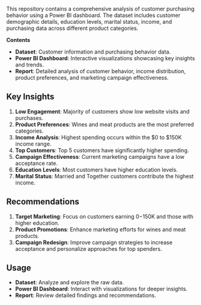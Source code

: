 
This repository contains a comprehensive analysis of customer purchasing behavior using a Power BI dashboard. The dataset includes customer demographic details, education levels, marital status, income, and purchasing data across different product categories.

**Contents**

- **Dataset**: Customer information and purchasing behavior data.
- **Power BI Dashboard**: Interactive visualizations showcasing key insights and trends.
- **Report**: Detailed analysis of customer behavior, income distribution, product preferences, and marketing campaign effectiveness.

## Key Insights

1. **Low Engagement**: Majority of customers show low website visits and purchases.
2. **Product Preferences**: Wines and meat products are the most preferred categories.
3. **Income Analysis**: Highest spending occurs within the $0 to $150K income range.
4. **Top Customers**: Top 5 customers have significantly higher spending.
5. **Campaign Effectiveness**: Current marketing campaigns have a low acceptance rate.
6. **Education Levels**: Most customers have higher education levels.
7. **Marital Status**: Married and Together customers contribute the highest income.

## Recommendations

1. **Target Marketing**: Focus on customers earning $0-$150K and those with higher education.
2. **Product Promotions**: Enhance marketing efforts for wines and meat products.
3. **Campaign Redesign**: Improve campaign strategies to increase acceptance and personalize approaches for top spenders. 

## Usage

- **Dataset**: Analyze and explore the raw data.
- **Power BI Dashboard**: Interact with visualizations for deeper insights.
- **Report**: Review detailed findings and recommendations.
